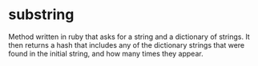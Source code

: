 # substring

Method written in ruby that asks for a string and a dictionary of strings. It then returns a hash that includes any of the dictionary strings that were found in the initial string, and how many times they appear.